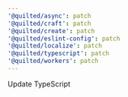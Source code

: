 ```yaml
---
'@quilted/async': patch
'@quilted/craft': patch
'@quilted/create': patch
'@quilted/eslint-config': patch
'@quilted/localize': patch
'@quilted/typescript': patch
'@quilted/workers': patch
---
```


Update TypeScript
